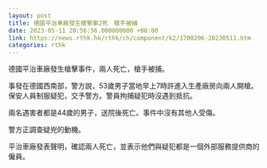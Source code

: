 ```yaml
---
layout: post
title: 德國平治車廠發生槍擊案2死　槍手被捕
date: 2023-05-11 20:56:56.000000000 +08:00
link: https://news.rthk.hk/rthk/ch/component/k2/1700206-20230511.htm
categories: rthk
---
```


德國平治車廠發生槍擊事件，兩人死亡，槍手被捕。

事發在德國西南部，警方說，53歲男子當地早上7時許進入生產廠房向兩人開槍。保安人員制服疑犯，交予警方。警員拘捕疑犯時沒遇到抵抗。

兩名遇害者都是44歲的男子，送院後死亡。事件中沒有其他人受傷。

警方正調查疑兇的動機。

平治車廠發表聲明，確認兩人死亡，並表示他們與疑犯都是一個外部服務提供商的僱員。
